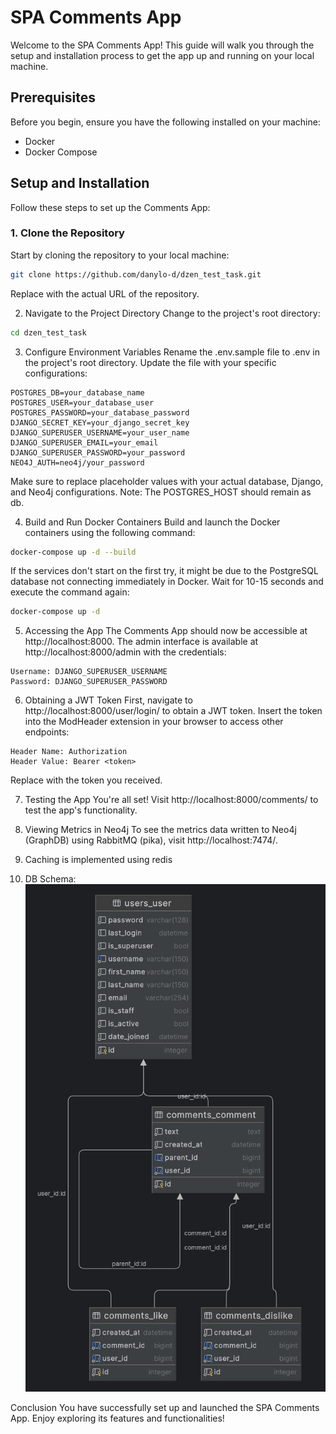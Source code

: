 # SPA Comments App

Welcome to the SPA Comments App! This guide will walk you through the setup and installation process to get the app up and running on your local machine.

## Prerequisites

Before you begin, ensure you have the following installed on your machine:
- Docker
- Docker Compose

## Setup and Installation

Follow these steps to set up the Comments App:

### 1. Clone the Repository

Start by cloning the repository to your local machine:

```bash
git clone https://github.com/danylo-d/dzen_test_task.git
```
Replace <repository-url> with the actual URL of the repository.

2. Navigate to the Project Directory
Change to the project's root directory:


```bash
cd dzen_test_task
```
3. Configure Environment Variables
Rename the .env.sample file to .env in the project's root directory. Update the file with your specific configurations:

```plaintext
POSTGRES_DB=your_database_name
POSTGRES_USER=your_database_user
POSTGRES_PASSWORD=your_database_password
DJANGO_SECRET_KEY=your_django_secret_key
DJANGO_SUPERUSER_USERNAME=your_user_name
DJANGO_SUPERUSER_EMAIL=your_email
DJANGO_SUPERUSER_PASSWORD=your_password
NEO4J_AUTH=neo4j/your_password
```
Make sure to replace placeholder values with your actual database, Django, and Neo4j configurations. Note: The POSTGRES_HOST should remain as db.

4. Build and Run Docker Containers
Build and launch the Docker containers using the following command:

```bash
docker-compose up -d --build
```
If the services don't start on the first try, it might be due to the PostgreSQL database not connecting immediately in Docker. Wait for 10-15 seconds and execute the command again:

```bash
docker-compose up -d
```
5. Accessing the App
The Comments App should now be accessible at http://localhost:8000. The admin interface is available at http://localhost:8000/admin with the credentials:

```plaintext
Username: DJANGO_SUPERUSER_USERNAME
Password: DJANGO_SUPERUSER_PASSWORD
```
6. Obtaining a JWT Token
First, navigate to http://localhost:8000/user/login/ to obtain a JWT token. Insert the token into the ModHeader extension in your browser to access other endpoints:

```plaintext
Header Name: Authorization
Header Value: Bearer <token>
```
Replace <token> with the token you received.

7. Testing the App
You're all set! Visit http://localhost:8000/comments/ to test the app's functionality.

8. Viewing Metrics in Neo4j
To see the metrics data written to Neo4j (GraphDB) using RabbitMQ (pika), visit http://localhost:7474/.
9. Caching is implemented using redis
10. DB Schema: ![db_schema.png](db_schema.png)

Conclusion
You have successfully set up and launched the SPA Comments App. Enjoy exploring its features and functionalities!


